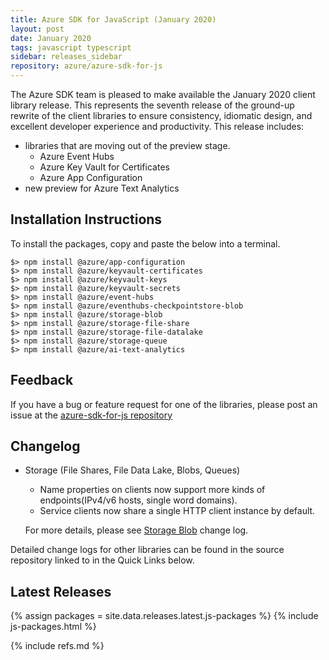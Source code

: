 ```yaml
---
title: Azure SDK for JavaScript (January 2020)
layout: post
date: January 2020
tags: javascript typescript
sidebar: releases_sidebar
repository: azure/azure-sdk-for-js
---
```


The Azure SDK team is pleased to make available the January 2020 client library release. This represents the seventh release of the ground-up rewrite of the client libraries to ensure consistency, idiomatic design, and excellent developer experience and productivity. This release includes:
- libraries that are moving out of the preview stage.
    - Azure Event Hubs
    - Azure Key Vault for Certificates
    - Azure App Configuration
- new preview for Azure Text Analytics

## Installation Instructions
To install the packages, copy and paste the below into a terminal.

    $> npm install @azure/app-configuration
    $> npm install @azure/keyvault-certificates
    $> npm install @azure/keyvault-keys
    $> npm install @azure/keyvault-secrets
    $> npm install @azure/event-hubs
    $> npm install @azure/eventhubs-checkpointstore-blob
    $> npm install @azure/storage-blob
    $> npm install @azure/storage-file-share
    $> npm install @azure/storage-file-datalake
    $> npm install @azure/storage-queue
    $> npm install @azure/ai-text-analytics

## Feedback
If you have a bug or feature request for one of the libraries, please post an issue at the [azure-sdk-for-js repository](https://github.com/azure/azure-sdk-for-js/issues)

## Changelog

- Storage (File Shares, File Data Lake, Blobs, Queues)
  - Name properties on clients now support more kinds of endpoints(IPv4/v6 hosts, single word domains).
  - Service clients now share a single HTTP client instance by default.

  For more details, please see [Storage Blob](https://github.com/Azure/azure-sdk-for-js/blob/%40azure/storage-blob_12.0.2/sdk/storage/storage-blob/CHANGELOG.md#1202-202001) change log.

Detailed change logs for other libraries can be found in the source repository linked to in the Quick Links below.

## Latest Releases

{% assign packages = site.data.releases.latest.js-packages %}
{% include js-packages.html %}

{% include refs.md %}
